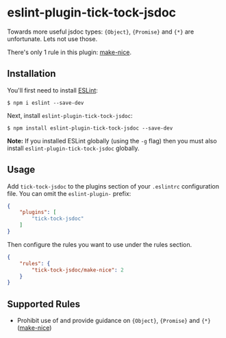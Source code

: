 # eslint-plugin-tick-tock-jsdoc

Towards more useful jsdoc types: `{Object}`, `{Promise}` and `{*}` are unfortunate. Lets not use those.

There's only 1 rule in this plugin: [make-nice](docs/rules/make-nice.md).

## Installation

You'll first need to install [ESLint](http://eslint.org):

```
$ npm i eslint --save-dev
```

Next, install `eslint-plugin-tick-tock-jsdoc`:

```
$ npm install eslint-plugin-tick-tock-jsdoc --save-dev
```

**Note:** If you installed ESLint globally (using the `-g` flag) then you must also install `eslint-plugin-tick-tock-jsdoc` globally.

## Usage

Add `tick-tock-jsdoc` to the plugins section of your `.eslintrc` configuration file. You can omit the `eslint-plugin-` prefix:

```json
{
    "plugins": [
        "tick-tock-jsdoc"
    ]
}
```


Then configure the rules you want to use under the rules section.

```json
{
    "rules": {
        "tick-tock-jsdoc/make-nice": 2
    }
}
```

## Supported Rules
 - Prohibit use of and provide guidance on `{Object}`, `{Promise}` and `{*}` ([make-nice](docs/rules/make-nice.md))
